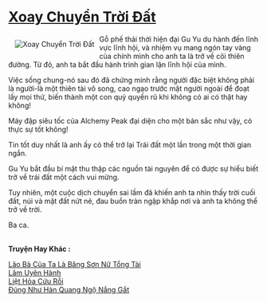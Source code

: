 <a href="https://truyenwiki.net/xoay-chuyen-troi-dat.36657/" title="Xoay Chuyển Trời Đất"><h1>Xoay Chuyển Trời Đất</h1></a><div style="display:table"><img align="right" style="float: left; padding: 10px;" src="https://truyenwiki.net/a/img/str/src/36657.jpg" alt="Xoay Chuyển Trời Đất">Gỗ phế thải thời hiện đại Gu Yu du hành đến lĩnh vực lĩnh hội, và nhiệm vụ mang ngón tay vàng của chính mình cho anh ta là trở về cõi thiên đường. Từ đó, anh ta bắt đầu hành trình gian lận lĩnh hội của mình.<p></p> Việc sống chung-nó sau đó đã chứng minh rằng người đặc biệt không phải là người-là một thiên tài vô song, cao ngạo trước mặt người ngoài để đoạt lấy mọi thứ, biến thành một con quỷ quyến rũ khi không có ai có thật hay không!<p></p> Máy đập siêu tốc của Alchemy Peak đại diện cho một bản sắc như vậy, có thực sự tốt không!<p></p> Tin tốt duy nhất là anh ấy có thể trở lại Trái đất một lần trong một thời gian ngắn.<p></p> Gu Yu bắt đầu bí mật thu thập các nguồn tài nguyên để có được sự hiểu biết trở về trái đất một cách vui mừng.<p></p> Tuy nhiên, một cuộc dịch chuyển sai lầm đã khiến anh ta nhìn thấy trời cuối đất, núi và mặt đất nứt nẻ, đau buồn tràn ngập khắp nơi và anh ta không thể trở về trời.<p></p> Ba ca.</div><p><br><b>Truyện Hay Khác :</b></p><a href="https://truyenwiki.net/lao-ba-cua-ta-la-bang-son-nu-tong-tai.35004/" alt="Lão Bà Của Ta Là Băng Sơn Nữ Tổng Tài">Lão Bà Của Ta Là Băng Sơn Nữ Tổng Tài</a><br/><a href="https://github.com/nownovels/wikidich/tree/master/truyenhay/35374" alt="Lâm Uyên Hành">Lâm Uyên Hành</a><br/><a href="https://sangtacviet.wordpress.com/2020/10/22/liet-hoa-cuu-roi/" alt="Liệt Hỏa Cứu Rỗi">Liệt Hỏa Cứu Rỗi</a><br/><a href="https://sangtacviet.wordpress.com/2020/10/22/dung-nhu-han-quang-ngo-nang-gat/" alt="Đúng Như Hàn Quang Ngộ Nắng Gắt">Đúng Như Hàn Quang Ngộ Nắng Gắt</a><br/>